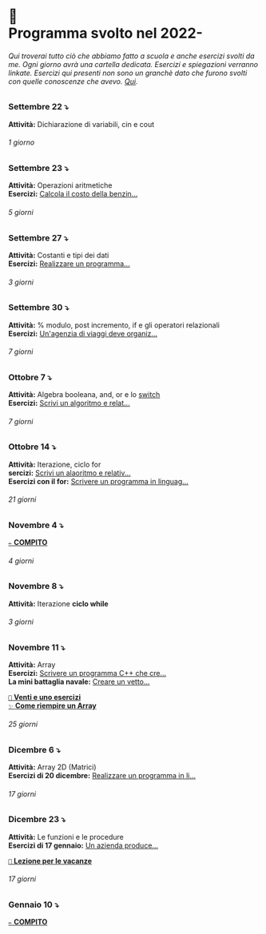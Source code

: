 # 🎒 <br /> Programma svolto nel 2022-

###### Qui troverai tutto ciò che abbiamo fatto a scuola e anche esercizi svolti da me. Ogni giorno avrà una cartella dedicata. Esercizi e spiegazioni verranno linkate. Esercizi qui presenti non sono un granchè dato che furono svolti con quelle conoscenze che avevo. [Qui](https://github.com/plumkewe/scuola/tree/main/Esercizi%20dal%20libro).


### Settembre 22 ⤵️
**Attività:** Dichiarazione di variabili, cin e cout

###### 1 giorno

### Settembre 23 ⤵️
**Attività:** Operazioni aritmetiche <br />
**Esercizi:** [Calcola il costo della benzin...](https://github.com/plumkewe/scuola/blob/c5ce29a69caced459449f01bec37109b11e777a9/Attivit%C3%A0%20svolta/Settembre/Settembre%2023/23settembre.md)


###### 5 giorni

### Settembre 27 ⤵️
**Attività:** Costanti e tipi dei dati <br />
**Esercizi:** [Realizzare un programma...](https://github.com/plumkewe/scuola/blob/c5ce29a69caced459449f01bec37109b11e777a9/Attivit%C3%A0%20svolta/Settembre/Settembre%2027/27settembre.md)

###### 3 giorni

### Settembre 30 ⤵️
**Attività:** % modulo, post incremento, if e gli operatori relazionali <br />
**Esercizi:** [Un'agenzia di viaggi deve organiz...](https://github.com/plumkewe/scuola/blob/765d006fb7e842414ef284fb004b588af9c3d145/Attivit%C3%A0%20svolta/Ottobre/Ottobre%201/1ottobre.md)

###### 7 giorni

### Ottobre 7 ⤵️
**Attività:** Algebra booleana, and, or e lo [switch](https://github.com/plumkewe/scuola/blob/65f5f9f3f178a5ce1d9acef049ad8b9b7c432ee5/Spiegazioni/switch_casesp.md) <br />
**Esercizi:** [Scrivi un algoritmo e relat...](https://github.com/plumkewe/scuola/blob/c5ce29a69caced459449f01bec37109b11e777a9/Attivit%C3%A0%20svolta/Ottobre/Ottobre%207/7ottobre.md)

###### 7 giorni

### Ottobre 14 ⤵️
**Attività:** Iterazione, ciclo for <br />
**sercizi:** [Scrivi un alaoritmo e relativ...](https://github.com/plumkewe/scuola/blob/main/Attività%20svolta/Ottobre/Ottobre%2014/14ottobre.md) <br />
**Esercizi con il for:** [Scrivere un programma in linguag...](https://github.com/plumkewe/scuola/tree/main/Attivit%C3%A0%20svolta/Ottobre/Esercizi%20con%20il%20for)

###### 21 giorni

### Novembre 4 ⤵️
[`✏️` **COMPITO**](https://github.com/plumkewe/scuola/tree/main/Attivit%C3%A0%20svolta/Novembre/Novembre%204)

###### 4 giorni

### Novembre 8 ⤵️
**Attività:** Iterazione **ciclo while** <br />

###### 3 giorni

### Novembre 11 ⤵️
**Attività:** Array <br />
**Esercizi:** [Scrivere un programma C++ che cre...](https://github.com/plumkewe/scuola/blob/1989af49b89e284626e60877a99b6a6d0beed50f/Attivit%C3%A0%20svolta/Novembre/Novembre%2018/18novembre.md)  <br />
**La mini battaglia navale:** [Creare un vetto...](https://github.com/plumkewe/scuola/blob/ed0e64e116c8dd5a603af2ad81195ecc2cd2d9dd/Attivit%C3%A0%20svolta/Novembre/Novembre%2022%20/la_battaglia_navale.cpp) <br />

[`🥞` **Venti e uno esercizi**](https://github.com/plumkewe/scuola/tree/main/Attivit%C3%A0%20svolta/Novembre/Novembre%2026) <br />
[`✨` **Come riempire un Array**](https://github.com/plumkewe/miei-codici/tree/main/Miei%20codici/C++/Array/Modi%20di%20riempire) <br />

###### 25 giorni

### Dicembre 6 ⤵️
**Attività:** Array 2D (Matrici)  <br />
**Esercizi di 20 dicembre:** [Realizzare un programma in li...](https://github.com/plumkewe/scuola/tree/main/Attivit%C3%A0%20svolta/Dicembre/Dicembre%2020)  <br />

###### 17 giorni

### Dicembre 23 ⤵️

**Attività:** Le funzioni e le procedure  <br />
**Esercizi di 17 gennaio:** [Un azienda produce...](https://github.com/plumkewe/scuola/tree/main/Attivit%C3%A0%20svolta/Gennaio/17%20gennaio/Esercizi%20fatti%20a%20scuola) <br />

[`🎄` **Lezione per le vacanze**](https://github.com/plumkewe/scuola/tree/main/Attivit%C3%A0%20svolta/Dicembre/Dicembre%2027)

###### 17 giorni

### Gennaio 10 ⤵️
[`✏️` **COMPITO**](https://github.com/plumkewe/scuola/tree/main/Attivit%C3%A0%20svolta/Gennaio/10%20gennaio)


<!-- Riempire un array 2D: [Con dei valori tutti uguali...](https://github.com/plumkewe/miei-codici/tree/main/Miei%20codici/Array/Array%202D/Modi%20di%20riemprire)  <br /> -->
